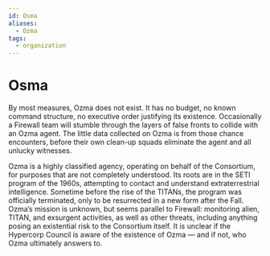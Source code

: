 ```yaml
---
id: Osma
aliases:
  - Ozma
tags:
  - organization
---
```


# Osma

By most measures, Ozma does not exist. It has no budget, no known command structure, no executive order justifying its existence. Occasionally a Firewall team will stumble through the layers of false fronts to collide with an Ozma agent. The little data collected on Ozma is from those chance encounters, before their own clean-up squads eliminate the agent and all unlucky witnesses.

Ozma is a highly classified agency, operating on behalf of the Consortium, for purposes that are not completely understood. Its roots are in the SETI program of the 1960s, attempting to contact and understand extraterrestrial intelligence. Sometime before the rise of the TITANs, the program was officially terminated, only to be resurrected in a new form after the Fall. Ozma’s mission is unknown, but seems parallel to Firewall: monitoring alien, TITAN, and exsurgent activities, as well as other threats, including anything posing an existential risk to the Consortium itself. It is unclear if the Hypercorp Council is aware of the existence of Ozma — and if not, who Ozma ultimately answers to.
